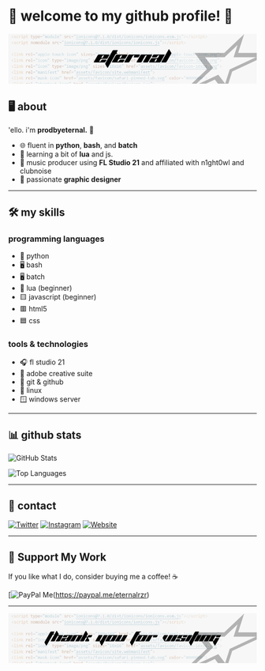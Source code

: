 # 🌟 welcome to my github profile! 🌟

<img src=https://raw.githubusercontent.com/prodbyeternal/prodbyeternal/main/header.png></img>

## 🖥️ about

'ello. i'm **prodbyeternal.** 👋

- 🌐 fluent in **python**, **bash**, and **batch**
- 🔄 learning a bit of **lua** and js.
- 🎵 music producer using **FL Studio 21** and affiliated with n1ght0wl and clubnoise
- 🎨 passionate **graphic designer**

---

## 🛠️ my skills

### programming languages
- 🐍 python
- 🖥️ bash
- 🖥️ batch
- 🦑 lua (beginner)
- 🟨 javascript (beginner)
- 🟥 html5
- 🟦 css

### tools & technologies
- 🎧 fl studio 21
- 🎨 adobe creative suite
- 🔧 git & github
- 🐧 linux
- 🪟 windows server
---

## 📊 github stats

![GitHub Stats](https://github-readme-stats.vercel.app/api?username=prodbyeternal&show_icons=true&theme=radical)

![Top Languages](https://github-readme-stats.vercel.app/api/top-langs/?username=prodbyeternal&layout=compact&theme=radical)

---

## 🌈 contact

[![Twitter](https://img.shields.io/badge/Twitter-1DA1F2?style=for-the-badge&logo=twitter&logoColor=white)](https://twitter.com/h4lfpayne)
[![Instagram](https://img.shields.io/badge/Instagram-E4405F?style=for-the-badge&logo=instagram&logoColor=white)](https://instagram.com/ethervxd)
[![Website](https://img.shields.io/badge/Website-000000?style=for-the-badge&logo=google-chrome&logoColor=white)](https://prodbyeternal.xyz)

---

## 💖 Support My Work

If you like what I do, consider buying me a coffee! ☕

[![PayPal Me]([https://img.shields.io/badge/PayPal-blue?logo=paypal])(https://paypal.me/eternalrzr)

---

<img src=https://raw.githubusercontent.com/prodbyeternal/prodbyeternal/main/footer.png></img>
